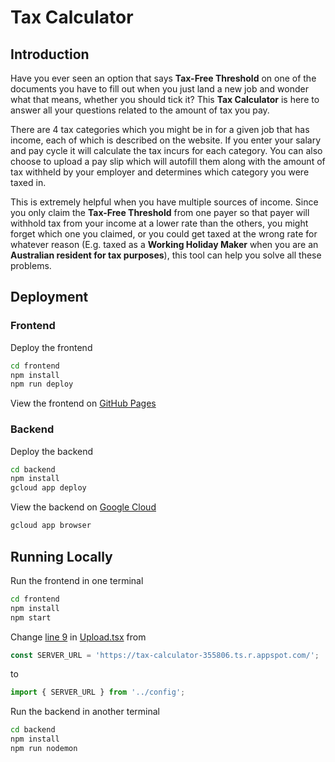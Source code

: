 # Tax Calculator

## Introduction

Have you ever seen an option that says **Tax-Free Threshold** on one of the documents you have to fill out when you just land a new job and wonder what that means, whether you should tick it? This **Tax Calculator** is here to answer all your questions related to the amount of tax you pay.

There are 4 tax categories which you might be in for a given job that has income, each of which is described on the website. If you enter your salary and pay cycle it will calculate the tax incurs for each category. You can also choose to upload a pay slip which will autofill them along with the amount of tax withheld by your employer and determines which category you were taxed in.

This is extremely helpful when you have multiple sources of income. Since you only claim the **Tax-Free Threshold** from one payer so that payer will withhold tax from your income at a lower rate than the others, you might forget which one you claimed, or you could get taxed at the wrong rate for whatever reason (E.g. taxed as a **Working Holiday Maker** when you are an **Australian resident for tax purposes**), this tool can help you solve all these problems.

## Deployment

### Frontend

Deploy the frontend

```bash
cd frontend
npm install
npm run deploy
```

View the frontend on [GitHub Pages](https://Kaiqi-Liang.github.io/Tax-Calculator)

### Backend

Deploy the backend

```bash
cd backend
npm install
gcloud app deploy
```

View the backend on [Google Cloud](https://tax-calculator-355806.ts.r.appspot.com)

```bash
gcloud app browser
```

## Running Locally

Run the frontend in one terminal

```bash
cd frontend
npm install
npm start
```

Change [line 9](https://github.com/Kaiqi-Liang/Tax-Calculator/blob/main/frontend/src/components/Upload.tsx#L9) in [Upload.tsx](frontend/src/components/Upload.tsx) from

```typescript
const SERVER_URL = 'https://tax-calculator-355806.ts.r.appspot.com/';
```

to

```typescript
import { SERVER_URL } from '../config';
```

Run the backend in another terminal

```bash
cd backend
npm install
npm run nodemon
```
